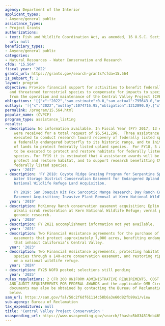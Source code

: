 ```yaml
---
agency: Department of the Interior
applicant_types:
- Anyone/general public
assistance_types:
- Project Grants
authorizations:
- text: Fish and Wildlife Coordination Act, as amended, 16 U.S.C. Section 661 et seq.
  url: null
beneficiary_types:
- Anyone/general public
categories:
- Natural Resources - Water Conservation and Research
cfda: '15.564'
fiscal_year: '2022'
grants_url: https://grants.gov/search-grants?cfda=15.564
is_subpart_f: 1
layout: program
objective: Provide financial support for activities to benefit federally listed endangered
  and threatened terrestrial species to compensate for impacts to species resulting
  from the operation and maintenance of the Central Valley Project (CVP) of California.
obligations: '[{"x":"2022","sam_estimate":0.0,"sam_actual":795643.0,"usa_spending_actual":795643.21},{"x":"2023","sam_estimate":0.0,"sam_actual":1362270.0,"usa_spending_actual":770587.13},{"x":"2024","sam_estimate":1108674.0,"sam_actual":0.0,"usa_spending_actual":1921171.12}]'
outlays: '[{"x":"2022","outlay":1074716.95,"obligation":1212890.0},{"x":"2023","outlay":0.0,"obligation":2391674.0},{"x":"2024","outlay":0.0,"obligation":813092.0}]'
permalink: /program/15.564.html
popular_name: (CVPCP)
program_type: assistance_listing
results:
- description: No information available. In Fiscal Year (FY) 2017, 13 eligible applications
    were received for a total request of $6,541,296.  Three assistance awards were
    executed to conduct research toward recovery of federally listed species, to reintroduce
    a federally endangered butterfly to its historic range, and to initiate the acquisition
    of lands to protect federally listed upland species.  For FY18, 5 awards are expected
    to be executed to protect and restore habitats for federally listed CVP-impacted
    species. For FY19 it is estimated that 4 assistance awards will be executed to
    protect and restore habitat, and to support research benefitting CVP-impacted
    federally listed species.
  year: '2017'
- description: 'FY 2018: Coyote Ridge Grazing Program for Serpentine Species, Semitropic
    Water Storage District Conservation Easement for Endangered Upland Species, Pixley
    National Wildlife Refuge Land Acquisition.

    FY 2019: San Joaquin Kit Fox Sarcoptic Mange Research; Day Ranch Conservation
    Easement Acquisition; Invasive Plant Removal at Kern National Wildlife Refuge.'
  year: '2019'
- description: McKinney Ranch conservation easement acquisition; Eplin Property acquisition;
    alkali scrub restoration at Kern National Wildlife Refuge; vernal pool crustacean
    genomic research.
  year: '2020'
- description: FY 2021 accomplishment information not yet available.
  year: '2021'
- description: Two Financial Assistance agreements for the purchase of conservation
    easements that protect approximately 7,000 acres, benefiting endangered species
    that inhabit California’s Central Valley.
  year: '2023'
- description: Two Financial Assistance agreements, protecting habitat for an endangered
    species through a 140-acre conservation easement, and restoring riparian habitat
    on a national wildlife refuge.
  year: '2024'
- description: FY25 NOFO posted; selections still pending
  year: '2025'
rules_regulations: 2 CFR 200 UNIFORM ADMINISTRATIVE REQUIREMENTS, COST PRINCIPLES,
  AND AUDIT REQUIREMENTS FOR FEDERAL AWARDS and the applicable OMB Circulars.  These
  documents may also be obtained by contacting the Bureau of Reclamation Office listed
  below.
sam_url: https://sam.gov/fal/58c2f6df61114c58b6a3e60d82fb99a1/view
sub-agency: Bureau of Reclamation
tax_expenditures: null
title: 'Central Valley Project Conservation '
usaspending_url: https://www.usaspending.gov/search/?hash=5b834819eb46598adb629d7aca28cc38
---
```

